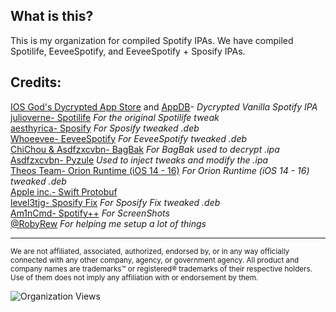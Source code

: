## What is this?<br/>
This is my organization for compiled Spotify IPAs. We have compiled Spotilife, EeveeSpotify, and EeveeSpotify + Sposify IPAs.<br/>

## Credits:<br/>
[IOS God's Dycrypted App Store](https://armconverter.com/decryptedappstore/us/spotify) and [AppDB](https://appdb.to/app/ios/324684580)- *Dycrypted Vanilla Spotify IPA*<br/>
[julioverne-  Spotilife](https://julio.hackyouriphone.org/) *For the original Spotilife tweak*<br/>
[aesthyrica- Sposify](https://repo.dynastic.co/package/com.spos) *For Sposify tweaked  .deb*<br/>
[Whoeevee-  EeveeSpotify](https://github.com/whoeevee/EeveeSpotify) *For EeveeSpotify tweaked .deb*<br/>
[ChiChou & Asdfzxcvbn-  BagBak](https://github.com/TbhLovers/bagbak) *For BagBak used to decrypt .ipa*<br/>
[Asdfzxcvbn-  Pyzule](https://github.com/asdfzxcvbn/pyzule) *Used to inject tweaks and modify the .ipa*<br/>
[Theos Team-  Orion Runtime (iOS 14 - 16)](https://chariz.com/get/orion-runtime14) *For Orion Runtime (iOS 14 - 16) tweaked .deb*<br/>
[Apple inc.-  Swift Protobuf](https://github.com/apple/swift-protobuf)<br/>
[level3tjg- Sposify Fix](https://level3tjg.me/repo/) *For Sposify Fix tweaked  .deb*<br/>
[Am1nCmd- Spotify++](https://appdb.to/app/cydia/1900000540) *For ScreenShots*<br/>
[@RobyRew](https://github.com/RobyRew) *For helping me setup a lot of things*
***
<sup>We are not affiliated, associated, authorized, endorsed by, or in any way officially connected with any other company, agency, or government agency. All product and company names are trademarks™ or registered® trademarks of their respective holders. Use of them does not imply any affiliation with or endorsement by them.</sup>

![Organization Views](https://komarev.com/ghpvc/?username=SpotCompiled&color=blue&label=Organization+Views&abbreviated=true)
